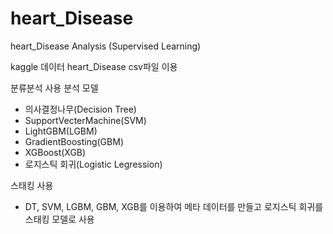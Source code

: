 # heart_Disease
heart_Disease Analysis (Supervised Learning)

kaggle 데이터 heart_Disease csv파일 이용

분류분석
사용 분석 모델 
 - 의사결정나무(Decision Tree)
 - SupportVecterMachine(SVM)
 - LightGBM(LGBM)
 - GradientBoosting(GBM)
 - XGBoost(XGB)
 - 로지스틱 회귀(Logistic Legression)
 
 
 스태킹 사용
  - DT, SVM, LGBM, GBM, XGB를 이용하여 메타 데이터를 만들고 로지스틱 회귀를 스태킹 모델로 사용
